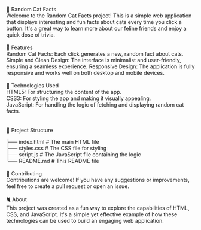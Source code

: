 🐾 Random Cat Facts
<br>
Welcome to the Random Cat Facts project! This is a simple web application that displays interesting and fun facts about cats every time you click a button. It's a great way to learn more about our feline friends and enjoy a quick dose of trivia.
<br>
<br>
🌟 Features
<br>
Random Cat Facts: Each click generates a new, random fact about cats.
Simple and Clean Design: The interface is minimalist and user-friendly, ensuring a seamless experience.
Responsive Design: The application is fully responsive and works well on both desktop and mobile devices.
<br>
<br>
🚀 Technologies Used
<br>
HTML5: For structuring the content of the app.<br>
CSS3: For styling the app and making it visually appealing.<br>
JavaScript: For handling the logic of fetching and displaying random cat facts.<br>
<br>
<br>
📂 Project Structure
<br>

├── index.html          # The main HTML file <br>
├── styles.css          # The CSS file for styling <br>
├── script.js           # The JavaScript file containing the logic <br>
└── README.md           # This README file
<br>
<br>
🤝 Contributing
<br>
Contributions are welcome! If you have any suggestions or improvements, feel free to create a pull request or open an issue.
<br>
<br>
🐈 About
<br>
This project was created as a fun way to explore the capabilities of HTML, CSS, and JavaScript. It's a simple yet effective example of how these technologies can be used to build an engaging web application.
